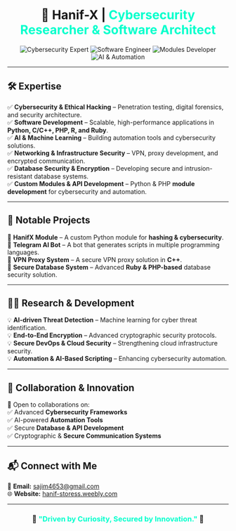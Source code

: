 <h1 align="center">🚀 Hanif-X | <span style="color:#00ffcc;">Cybersecurity Researcher & Software Architect</span></h1>

<p align="center">
  <img src="https://img.shields.io/badge/Cybersecurity-Expert-%2300ffcc?style=for-the-badge&logo=security" alt="Cybersecurity Expert">
  <img src="https://img.shields.io/badge/Software-Engineer-%23ffcc00?style=for-the-badge&logo=codeforces" alt="Software Engineer">
  <img src="https://img.shields.io/badge/Modules-Developer-%23ff6666?style=for-the-badge&logo=python" alt="Modules Developer">
  <img src="https://img.shields.io/badge/AI-%23ff9900?style=for-the-badge&logo=ai" alt="AI & Automation">
</p>

---

## 🛠️ **Expertise**
✅ **Cybersecurity & Ethical Hacking** – Penetration testing, digital forensics, and security architecture.  
✅ **Software Development** – Scalable, high-performance applications in **Python, C/C++, PHP, R, and Ruby**.  
✅ **AI & Machine Learning** – Building automation tools and cybersecurity solutions.  
✅ **Networking & Infrastructure Security** – VPN, proxy development, and encrypted communication.  
✅ **Database Security & Encryption** – Developing secure and intrusion-resistant database systems.  
✅ **Custom Modules & API Development** – Python & PHP **module development** for cybersecurity and automation.  

---

## 🚀 **Notable Projects**
🔹 **HanifX Module** – A custom Python module for **hashing & cybersecurity**.  
🔹 **Telegram AI Bot** – A bot that generates scripts in multiple programming languages.  
🔹 **VPN Proxy System** – A secure VPN proxy solution in **C++**.  
🔹 **Secure Database System** – Advanced **Ruby & PHP-based** database security solution.  

---

## 🧑‍💻 **Research & Development**
💡 **AI-driven Threat Detection** – Machine learning for cyber threat identification.  
💡 **End-to-End Encryption** – Advanced cryptographic security protocols.  
💡 **Secure DevOps & Cloud Security** – Strengthening cloud infrastructure security.  
💡 **Automation & AI-Based Scripting** – Enhancing cybersecurity automation.  

---

## 🤝 **Collaboration & Innovation**
🔹 Open to collaborations on:  
✅ Advanced **Cybersecurity Frameworks**  
✅ AI-powered **Automation Tools**  
✅ Secure **Database & API Development**  
✅ Cryptographic & **Secure Communication Systems**  

---

## 📬 **Connect with Me**
📧 **Email:** [sajim4653@gmail.com](mailto:sajim4653@gmail.com)  
🌐 **Website:** [hanif-storess.weebly.com](https://hanif-storess.weebly.com)  

---

<h3 align="center">🚀 <span style="color:#00ffcc;">"Driven by Curiosity, Secured by Innovation."</span> 🚀</h3>
